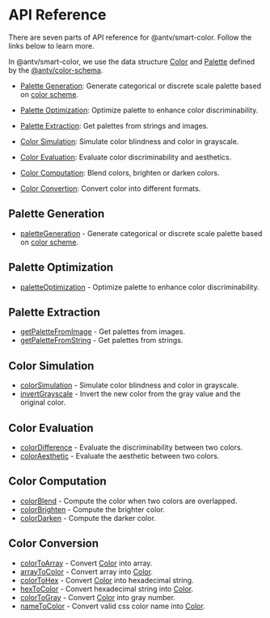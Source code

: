 # API Reference

There are seven parts of API reference for @antv/smart-color. Follow the links below to learn more. 

In @antv/smart-color, we use the data structure [Color](https://github.com/antvis/color-schema#color) and [Palette](https://github.com/antvis/color-schema#palette) defined by the [@antv/color-schema](https://github.com/antvis/color-schema#readme).

* [Palette Generation](#palette-generation): Generate categorical or discrete scale palette based on [color scheme](https://github.com/neoddish/color-palette-json-schema#colorschemetype).
  
* [Palette Optimization](#palette-optimization): Optimize palette to enhance color discriminability.

* [Palette Extraction](#palette-extraction): Get palettes from strings and images.
  
* [Color Simulation](#color-simulation): Simulate color blindness and color in grayscale.

* [Color Evaluation](#color-evaluation): Evaluate color discriminability and aesthetics.

* [Color Computation](#color-computation): Blend colors, brighten or darken colors.

* [Color Convertion](#color-conversion): Convert color into different formats.

## Palette Generation

* [paletteGeneration](./generators.md#paletteGeneration) - Generate categorical or discrete scale palette based on [color scheme](https://github.com/neoddish/color-palette-json-schema#colorschemetype).

## Palette Optimization

* [paletteOptimization](./optimizers.md#paletteOptimization) - Optimize palette to enhance color discriminability.
  
## Palette Extraction

* [getPaletteFromImage](./extractors.md#getPaletteFromImage) - Get palettes from images.
* [getPaletteFromString](./extractors.md#getPaletteFromString) - Get palettes from strings.

## Color Simulation

* [colorSimulation](./simulators.md#colorSimulation) - Simulate color blindness and color in grayscale.
* [invertGrayscale](./simulators.md#invertGrayscale) - Invert the new color from the gray value and the original color.

## Color Evaluation

* [colorDifference](./evaluators.md#colorDifference) - Evaluate the discriminability between two colors.
* [colorAesthetic](./evaluators.md#colorAesthetic) - Evaluate the aesthetic between two colors.

## Color Computation

* [colorBlend](./colorComputation.md#colorBlend) - Compute the color when two colors are overlapped.
* [colorBrighten](./colorComputation.md#colorBrighten) - Compute the brighter color.
* [colorDarken](./colorComputation.md#colorDarken) - Compute the darker color.

## Color Conversion

* [colorToArray](./colorConversion.md#colorToArray) - Convert [Color](https://github.com/neoddish/color-palette-json-schema#color) into array.
* [arrayToColor](./colorConversion.md#arrayToColor) - Convert array into [Color](https://github.com/neoddish/color-palette-json-schema#color).
* [colorToHex](./colorConversion.md#colorToHex) - Convert [Color](https://github.com/neoddish/color-palette-json-schema#color) into hexadecimal string.
* [hexToColor](./colorConversion.md#hexToColor) - Convert hexadecimal string into [Color](https://github.com/neoddish/color-palette-json-schema#color).
* [colorToGray](./colorConversion.md#colorToGray) - Convert [Color](https://github.com/neoddish/color-palette-json-schema#color) into gray number.
* [nameToColor](./colorConversion.md#nameToColor) - Convert valid css color name into [Color](https://github.com/neoddish/color-palette-json-schema#color).
